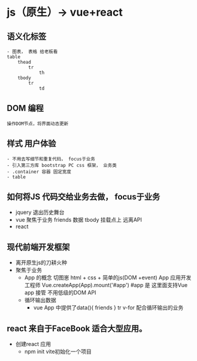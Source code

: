 # js（原生）→ vue+react
## 语义化标签
    - 图表， 表格 给老板看
    table
        thead
            tr
                th
        tbody
            tr
                td


## DOM 编程
    操作DOM节点，将界面动态更新

## 样式 用户体验
    - 不用去写细节和重复代码， focus于业务 
    - 引入第三方库 bootstrap PC css 框架， 业务类
    - .container 容器 固定宽度
    - table

## 如何将JS 代码交给业务去做， focus于**业务**
- jquery 退出历史舞台
- vue
    聚焦于业务
    friends 数据
    tbody 挂载点上
    远离API
- react

## 现代前端开发框架
- 离开原生js的刀耕火种
- 聚焦于业务
    - App 的概念
    切图崽 html + css + 简单的js(DOM +event)
    App 应用开发工程师
    Vue.createApp(App).mount('#app')
    #app 是 这里面支持Vue app 接管
    不用低级的DOM API
    - 循环输出数据
        - vue App 中提供了data(){
            friends
        }
        tr v-for 配合循环输出的业务

## react 来自于FaceBook 适合大型应用。
- 创建react 应用
    -  npm init vite初始化一个项目